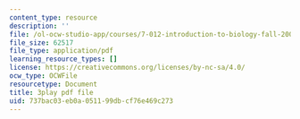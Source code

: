 ```yaml
---
content_type: resource
description: ''
file: /ol-ocw-studio-app/courses/7-012-introduction-to-biology-fall-2004/737bac03eb0a051199dbcf76e469c273_xN-sQdVaDr4.pdf
file_size: 62517
file_type: application/pdf
learning_resource_types: []
license: https://creativecommons.org/licenses/by-nc-sa/4.0/
ocw_type: OCWFile
resourcetype: Document
title: 3play pdf file
uid: 737bac03-eb0a-0511-99db-cf76e469c273
---
```

